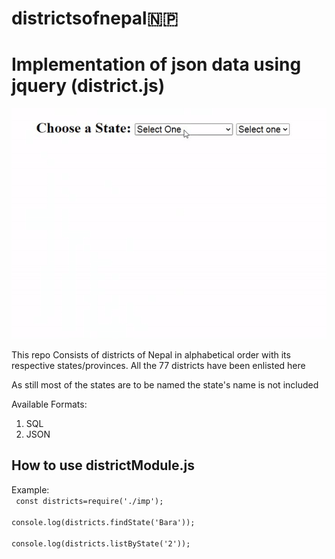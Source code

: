 # districtsofnepal🇳🇵
# Implementation of json data using jquery (district.js)

<img src="https://github.com/ayushkarn32/districtsofnepal/blob/master/dist.gif" alt="district-gif">

This repo Consists of districts of Nepal in alphabetical order with its respective states/provinces.
All the 77 districts have been enlisted here

As still most of the states are to be named the state's name is not included

Available Formats:
1) SQL
2) JSON


## How to use districtModule.js

Example:
<br>
<code>
  const districts=require('./imp');
  <br>
  console.log(districts.findState('Bara'));
  <br>
  console.log(districts.listByState('2'));
  <br>
  </code>
